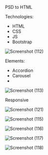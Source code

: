 PSD to HTML

Technologies:

- HTML
- CSS
- JS
- Bootstrap

![Screenshot (112)](https://github.com/Isa-Tekinkaya/Mountain-of-your-Choise/assets/42121090/fbfeb1e0-f4c2-4d73-b614-377a867f1ca3)

Elements:

- Accordion
- Carousel
- 
![Screenshot (113)](https://github.com/Isa-Tekinkaya/Mountain-of-your-Choise/assets/42121090/c549d6e0-e559-40e3-856f-9c47d24e8137)


Responsive

![Screenshot (121)](https://github.com/Isa-Tekinkaya/Mountain-of-your-Choise/assets/42121090/d29370db-a627-4b83-8ed9-b3588d7205dc)


![Screenshot (115)](https://github.com/Isa-Tekinkaya/Mountain-of-your-Choise/assets/42121090/42af9a10-2494-4d35-8cc8-b56e61cfb061)


![Screenshot (116)](https://github.com/Isa-Tekinkaya/Mountain-of-your-Choise/assets/42121090/2ebfe8bc-38a7-4d8e-a0c0-8713667fdd75)


![Screenshot (117)](https://github.com/Isa-Tekinkaya/Mountain-of-your-Choise/assets/42121090/33447467-9c2e-4d5d-9211-e34b5c409066)


![Screenshot (118)](https://github.com/Isa-Tekinkaya/Mountain-of-your-Choise/assets/42121090/f2e6aee7-7cbf-411f-b0f3-dbc380c3fa6b)
